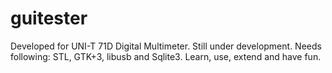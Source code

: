 # guitester
Developed for UNI-T 71D Digital Multimeter.
Still under development.
Needs following:
STL, GTK+3, libusb and Sqlite3.
Learn, use, extend and have fun.
